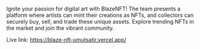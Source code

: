 Ignite your passion for digital art with BlazeNFT! The team presents a platform where artists can mint their creations as NFTs, and collectors can securely buy, sell, and trade these unique assets. Explore trending NFTs in the market and join the vibrant community.

Live link: https://blaze-nft-umutsatir.vercel.app/
